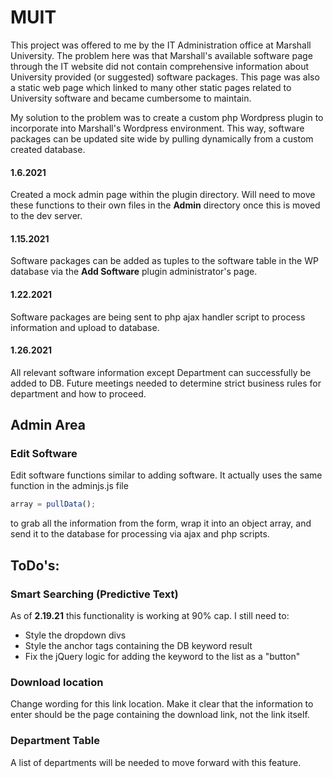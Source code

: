 # MUIT

This project was offered to me by the IT Administration office at Marshall University. The problem here was that Marshall's available software page through the IT website did not contain comprehensive information about University provided (or suggested) software packages. This page was also a static web page which linked to many other static pages related to University software and became cumbersome to maintain.

My solution to the problem was to create a custom php Wordpress plugin to incorporate into Marshall's Wordpress environment. This way, software packages can be updated site wide by pulling dynamically from a custom created database. 


#### 1.6.2021

Created a mock admin page within the plugin directory. Will need to move these functions to their own files in the <strong>Admin</strong> directory once this is moved to the dev server.

#### 1.15.2021

Software packages can be added as tuples to the software table in the WP database via the <strong>Add Software</strong> plugin administrator's page.

#### 1.22.2021

Software packages are being sent to php ajax handler script to process information and upload to database.

#### 1.26.2021

All relevant software information except Department can successfully be added to DB. Future meetings needed to determine strict business rules for department and how to proceed.


## Admin Area

### Edit Software
Edit software functions similar to adding software. It actually uses the same function in the adminjs.js file 
``` javascript
array = pullData();
```
to grab all the information from the form, wrap it into an object array, and send it to the database for processing via ajax and php scripts.

## ToDo's:

### Smart Searching (Predictive Text)

As of <strong>2.19.21</strong> this functionality is working at 90% cap. 
I still need to:
- Style the dropdown divs
- Style the anchor tags containing the DB keyword result
- Fix the jQuery logic for adding the keyword to the list as a "button"

### Download location

Change wording for this link location. Make it clear that the information to enter should be the page containing the download link, not the link itself.

### Department Table

A list of departments will be needed to move forward with this feature.

